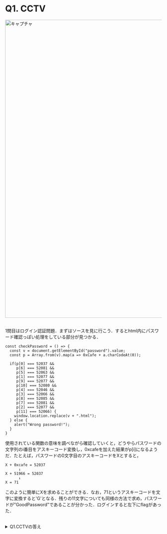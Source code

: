 # Q1. CCTV
<img width="960" alt="キャプチャ" src="https://user-images.githubusercontent.com/64766627/177669010-bf4e68ac-10b8-4768-96a6-51e0db82f8b1.png"><br><br>

1問目はログイン認証問題．まずはソースを見に行こう．するとhtml内にパスワード確認っぽい処理をしている部分が見つかる．

~~~
const checkPassword = () => {
  const v = document.getElementById("password").value;
  const p = Array.from(v).map(a => 0xCafe + a.charCodeAt(0));

  if(p[0] === 52037 &&
     p[6] === 52081 &&
     p[5] === 52063 &&
     p[1] === 52077 &&
     p[9] === 52077 &&
     p[10] === 52080 &&
     p[4] === 52046 &&
     p[3] === 52066 &&
     p[8] === 52085 &&
     p[7] === 52081 &&
     p[2] === 52077 &&
     p[11] === 52066) {
    window.location.replace(v + ".html");
  } else {
    alert("Wrong password!");
  }
}
~~~

使用されている関数の意味を調べながら確認していくと，どうやらパスワードの文字列のi番目をアスキーコード変換し，0xcafeを加えた結果がp\[i\]になるようだ．たとえば，パスワードの0文字目のアスキーコードをXとすると，

~~~
X + 0xcafe = 52037
      ↓
X + 51966 = 52037
      ↓
X = 71
~~~
このように簡単にXを求めることができる．なお，71というアスキーコードを文字に変換すると'G'となる．残りの11文字についても同様の方法で求め，パスワードが"GoodPassword"であることが分かった．ログインすると左下にflagがあった．<br><br>

<details>
<summary>Q1.CCTVの答え</summary>
CTF{IJustHopeThisIsNotOnShodan}<br><br>
<img width="960" alt="キャプチャ" src="https://user-images.githubusercontent.com/64766627/177671765-cd240b76-af02-4203-9ca6-19b747ab0458.png">
</details>